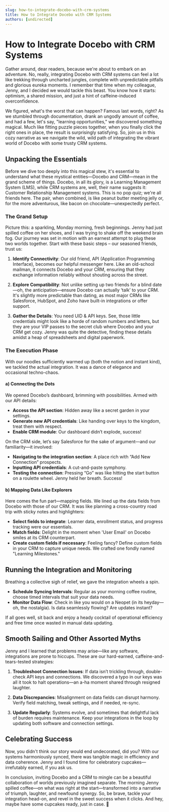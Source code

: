 ```yaml
---
slug: how-to-integrate-docebo-with-crm-systems
title: How to Integrate Docebo with CRM Systems
authors: [undirected]
---
```



# How to Integrate Docebo with CRM Systems

Gather around, dear readers, because we're about to embark on an adventure. No, really, integrating Docebo with CRM systems can feel a lot like trekking through uncharted jungles, complete with unpredictable pitfalls and glorious eureka moments. I remember that time when my colleague, Jenny, and I decided we would tackle this beast. You know how it starts: optimism, a shared mission, and just a hint of caffeine-induced overconfidence.

We figured, what's the worst that can happen? Famous last words, right? As we stumbled through documentation, drank an ungodly amount of coffee, and had a few, let's say, "learning opportunities," we discovered something magical. Much like fitting puzzle pieces together, when you finally click the right ones in place, the result is surprisingly satisfying. So, join us in this cozy narrative as we navigate the wild, wild path of integrating the vibrant world of Docebo with some trusty CRM systems. 

## Unpacking the Essentials

Before we dive too deeply into this magical stew, it's essential to understand what these mystical entities—Docebo and CRM—mean in the grand scheme of things. Docebo, in all its glory, is a Learning Management System (LMS), while CRM systems are, well, their name suggests it: Customer Relationship Management systems. This is no pop quiz; we're all friends here. The pair, when combined, is like peanut butter meeting jelly or, for the more adventurous, like bacon on chocolate—unexpectedly perfect.

### The Grand Setup

Picture this: a sparkling, Monday morning, fresh beginnings. Jenny had just spilled coffee on her shoes, and I was trying to shake off the weekend brain fog. Our journey was set in motion with an earnest attempt to plug these two worlds together. Start with these basic steps – our seasoned friends, trust us:

1. **Identify Connectivity**: Our old friend, API (Application Programming Interface), becomes our helpful messenger here. Like an old-school mailman, it connects Docebo and your CRM, ensuring that they exchange information reliably without shouting across the street.

2. **Explore Compatibility**: Not unlike setting up two friends for a blind date—oh, the anticipation—ensure Docebo can actually ‘talk’ to your CRM. It's slightly more predictable than dating, as most major CRMs like Salesforce, HubSpot, and Zoho have built-in integrations or offer support.

3. **Gather the Details**: You need UID & API keys. See, those little credentials might look like a horde of random numbers and letters, but they are your VIP passes to the secret club where Docebo and your CRM get cozy. Jenny was quite the detective, finding these details amidst a heap of spreadsheets and digital paperwork.

### The Execution Phase

With our noodles sufficiently warmed up (both the notion and instant kind), we tackled the actual integration. It was a dance of elegance and occasional techno-chaos.

#### a) Connecting the Dots

We opened Docebo’s dashboard, brimming with possibilities. Armed with our API details:

- **Access the API section**: Hidden away like a secret garden in your settings.
- **Generate new API credentials**: Like handing over keys to the kingdom, treat them with respect.
- **Enable CRM module**: Our dashboard didn’t explode, success!

On the CRM side, let’s say Salesforce for the sake of argument—and our familiarity—it involved:

- **Navigating to the integration section**: A place rich with “Add New Connection” prospects.
- **Inputting API credentials**: A cut-and-paste symphony.
- **Testing the connection**: Pressing “Go” was like hitting the start button on a roulette wheel. Jenny held her breath. Success!

#### b) Mapping Data Like Explorers

Here comes the fun part—mapping fields. We lined up the data fields from Docebo with those of our CRM. It was like planning a cross-country road trip with sticky notes and highlighters:

- **Select fields to integrate**: Learner data, enrollment status, and progress tracking were our essentials.
- **Match fields**: Delight in the moment when 'User Email' on Docebo smiles at its CRM counterpart.
- **Create custom fields if necessary**: Feeling fancy? Define custom fields in your CRM to capture unique needs. We crafted one fondly named "Learning Milestones."

## Running the Integration and Monitoring

Breathing a collective sigh of relief, we gave the integration wheels a spin.

- **Schedule Syncing Intervals**: Regular as your morning coffee routine, choose timed intervals that suit your data needs.
- **Monitor Data Flow**: Check in like you would on a Neopet (in its heyday—oh, the nostalgia). Is data seamlessly flowing? Are updates instant?

If all goes well, sit back and enjoy a heady cocktail of operational efficiency and free time once wasted in manual data updating.

## Smooth Sailing and Other Assorted Myths

Jenny and I learned that problems may arise—like any software, integrations are prone to hiccups. These are our hard-earned, caffeine-and-tears-tested strategies:

1. **Troubleshoot Connection Issues**: If data isn’t trickling through, double-check API keys and connections. We discovered a typo in our keys was all it took to halt operations—an a-ha moment shared through resigned laughter.

2. **Data Discrepancies**: Misalignment on data fields can disrupt harmony. Verify field matching, tweak settings, and if needed, re-sync.

3. **Update Regularly**: Systems evolve, and sometimes that delightful lack of burden requires maintenance. Keep your integrations in the loop by updating both software and connection settings.

## Celebrating Success

Now, you didn't think our story would end undecorated, did you? With our systems harmoniously synced, there was tangible magic in efficiency and data coherence. Jenny and I found time for celebratory cupcakes—irrefutably earned, if you ask us.

In conclusion, inviting Docebo and a CRM to mingle can be a beautiful collaboration of worlds previously imagined separate. The morning Jenny spilled coffee—on what was right at the start—transformed into a narrative of triumph, laughter, and newfound synergy. So, be brave, tackle your integration head-on, and revel in the sweet success when it clicks. And hey, maybe have some cupcakes ready, just in case. 🧁